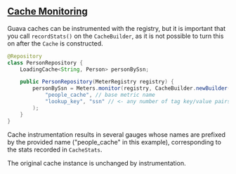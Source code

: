 ## [Cache Monitoring](#caches)

Guava caches can be instrumented with the registry, but it is important that you call `recordStats()` on
the `CacheBuilder`, as it is not possible to turn this on after the `Cache` is constructed.

```java
@Repository
class PersonRepository {
    LoadingCache<String, Person> personBySsn;

    public PersonRepository(MeterRegistry registry) {
        personBySsn = Meters.monitor(registry, CacheBuilder.newBuilder().recordStats().build(),
            "people_cache", // base metric name
            "lookup_key", "ssn" // <- any number of tag key/value pairs
        );
    }
}
```

Cache instrumentation results in several gauges whose names are
prefixed by the provided name ("people_cache" in this example),
corresponding to the stats recorded in `CacheStats`.

The original cache instance is unchanged by instrumentation.
